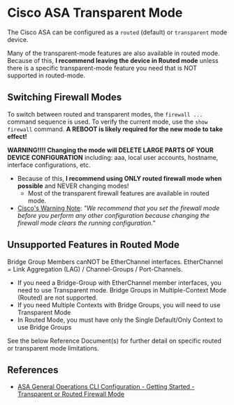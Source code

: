 # Cisco ASA Transparent Mode

The Cisco ASA can be configured as a `routed` (default) or `transparent` mode device.

Many of the transparent-mode features are also available in routed mode. 
Because of this, **I recommend leaving the device in Routed mode** unless there is a specific transparent-mode feature you need that is NOT supported in routed-mode.

## Switching Firewall Modes

To switch between routed and transparent modes, the `firewall ...` command sequence is used.
To verify the current mode, use the `show firewall` command.
**A REBOOT is likely required for the new mode to take effect!**

**WARNING!!!! Changing the mode will DELETE LARGE PARTS OF YOUR DEVICE CONFIGURATION** including: aaa, local user accounts, hostname, interface configurations, etc.
* Because of this, **I recommend using ONLY routed firewall mode when possible** and NEVER changing modes!
  * Most of the transparent firewall features are available in routed mode.
* [Cisco's Warning Note][1]: *"We recommend that you set the firewall mode before you perform any other configuration because changing the firewall mode clears the running configuration."*
 
## Unsupported Features in Routed Mode

Bridge Group Members canNOT be EtherChannel interfaces. EtherChannel = Link Aggregation (LAG) / Channel-Groups / Port-Channels.
* If you need a Bridge-Group with EtherChannel member interfaces, you need to use Transparent mode.
Bridge Groups in Multiple-Context Mode (Routed) are not supported.
* If you need Multiple Contexts with Bridge Groups, you will need to use Transparent Mode
* In Routed Mode, you must have only the Single Default/Only Context to use Bridge Groups

See the below Reference Document(s) for further detail on specific routed or transparent mode limitations.

## References

* [ASA General Operations CLI Configuration - Getting Started - Transparent or Routed Firewall Mode][1]

[1]: https://www.cisco.com/c/en/us/td/docs/security/asa/asa914/configuration/general/asa-914-general-config/intro-fw.html
